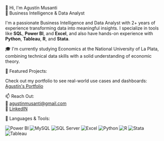 👋 Hi, I'm Agustín Musanti  
💼 Business Intelligence & Data Analyst  

I'm a passionate Business Intelligence and Data Analyst with 2+ years of experience transforming data into meaningful insights. I specialize in tools like **SQL**, **Power BI**, and **Excel**, and also have hands-on experience with **Python**, **Tableau**, **R**, and **Stata**.

🎓 I'm currently studying Economics at the National University of La Plata, combining technical data skills with a solid understanding of economic theory.

📌 Featured Projects:

Check out my portfolio to see real-world use cases and dashboards: [Agustín's Portfolio](https://businessintelligenceportfolio.carrd.co/)

📫 Reach Out:  
📧 agustinmusanti@gmail.com  
💼 [LinkedIN](https://www.linkedin.com/in/agustinmusanti/)


🧰 Languages & Tools:

![Power BI](https://img.shields.io/badge/Power%20BI-F2C811?style=flat&logo=powerbi&logoColor=black)
![MySQL](https://img.shields.io/badge/MySQL-4479A1?style=flat&logo=mysql&logoColor=white)
![SQL Server](https://img.shields.io/badge/SQL%20Server-CC2927?style=flat&logo=microsoftsqlserver&logoColor=white)
![Excel](https://img.shields.io/badge/Microsoft%20Excel-217346?style=flat&logo=microsoft-excel&logoColor=white)
![Python](https://img.shields.io/badge/Python-3776AB?style=flat&logo=python&logoColor=white)
![R](https://img.shields.io/badge/R-276DC3?style=flat&logo=r&logoColor=white)
![Stata](https://img.shields.io/badge/Stata-003B6F?style=flat&logo=data:image/svg+xml;base64,PHN2ZyB3aWR0aD0iNjAiIGhlaWdodD0iMjAiIHZpZXdCb3g9IjAgMCA2MCAyMCIgZmlsbD0ibm9uZSIgeG1sbnM9Imh0dHA6Ly93d3cudzMuZ…)
![Tableau](https://img.shields.io/badge/Tableau-E97627?style=flat&logo=tableau&logoColor=white)


<!---
AgustinMusanti/AgustinMusanti is a ✨ special ✨ repository because its `README.md` (this file) appears on your GitHub profile.
You can click the Preview link to take a look at your changes.
--->

